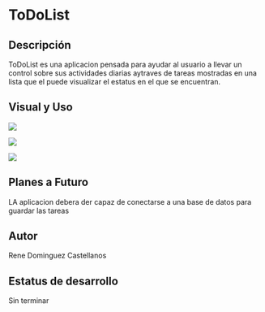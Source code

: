 # ToDoList

## Descripción
ToDoList es una aplicacion pensada para ayudar al usuario a llevar un control sobre sus actividades diarias aytraves de tareas mostradas 
en una lista que el puede visualizar el estatus en el que se encuentran.

## Visual y Uso

![](https://raw.githubusercontent.com/ReneDoca/CalculadoraLinearlayout/master/Screenshot_20191219-100004.png)

![](https://raw.githubusercontent.com/ReneDoca/CalculadoraLinearlayout/master/Screenshot_20191219-100040.png)

![](https://raw.githubusercontent.com/ReneDoca/CalculadoraLinearlayout/master/Screenshot_20191219-100046.png)

## Planes a Futuro
LA aplicacion debera der capaz de conectarse a una base de datos para guardar las tareas
## Autor
Rene Dominguez Castellanos
## Estatus de desarrollo
Sin terminar
